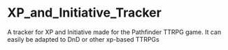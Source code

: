 # XP_and_Initiative_Tracker
A tracker for XP and Initiative made for the Pathfinder TTRPG game. It can easily be adapted to DnD or other xp-based TTRPGs
